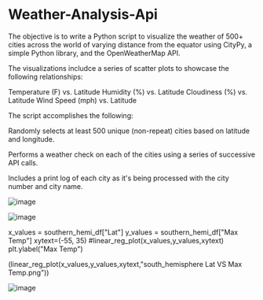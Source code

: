 # Weather-Analysis-Api

The objective is to write a Python script to visualize the weather of 500+ cities across the world of varying distance from the equator using CityPy, a simple Python library, and the OpenWeatherMap API.

The visualizations includce a series of scatter plots to showcase the following relationships:

Temperature (F) vs. Latitude Humidity (%) vs. Latitude Cloudiness (%) vs. Latitude Wind Speed (mph) vs. Latitude

The script accomplishes the following:

Randomly selects at least 500 unique (non-repeat) cities based on latitude and longitude.

Performs a weather check on each of the cities using a series of successive API calls.

Includes a print log of each city as it's being processed with the city number and city name.



![image](https://user-images.githubusercontent.com/24644072/226075651-ba3e821c-276b-447c-8ac7-387f56545182.png)



![image](https://user-images.githubusercontent.com/24644072/226075661-65c578cf-b913-4e38-86eb-3dfe60caf602.png)

x_values = southern_hemi_df["Lat"]
y_values = southern_hemi_df["Max Temp"]
xytext=(-55, 35)
#linear_reg_plot(x_values,y_values,xytext)
plt.ylabel("Max Temp")

(linear_reg_plot(x_values,y_values,xytext,"south_hemisphere Lat VS Max Temp.png"))

![image](https://user-images.githubusercontent.com/24644072/226075734-573f5e72-bd03-44a8-aebd-4abe17dd1681.png)
